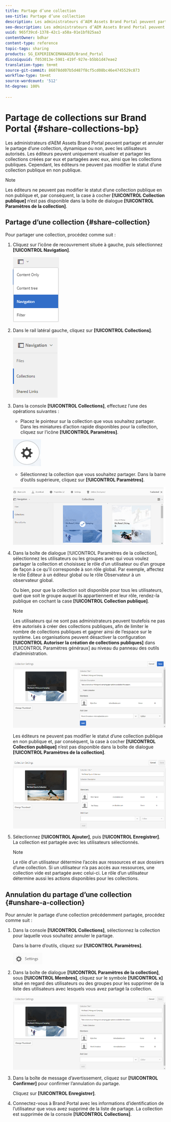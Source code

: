 ```yaml
---
title: Partage d’une collection
seo-title: Partage d’une collection
description: Les administrateurs d’AEM Assets Brand Portal peuvent partager et annuler le partage d’une collection, dynamique ou non, avec les utilisateurs autorisés. Les éditeurs peuvent uniquement visualiser et partager les collections créées par eux et partagées avec eux, ainsi que les collections publiques.
seo-description: Les administrateurs d’AEM Assets Brand Portal peuvent partager et annuler le partage d’une collection, dynamique ou non, avec les utilisateurs autorisés. Les éditeurs peuvent uniquement visualiser et partager les collections créées par eux et partagées avec eux, ainsi que les collections publiques.
uuid: 965f39cd-1378-42c1-a58a-01e1bf825aa3
contentOwner: bdhar
content-type: reference
topic-tags: sharing
products: SG_EXPERIENCEMANAGER/Brand_Portal
discoiquuid: f053013e-5981-419f-927e-b5bb1d47eae2
translation-type: tm+mt
source-git-commit: 86078dd07b5d487f8cf5cd08bc46e4745529c873
workflow-type: tm+mt
source-wordcount: '512'
ht-degree: 100%

---
```



# Partage de collections sur Brand Portal {#share-collections-bp}

Les administrateurs d’AEM Assets Brand Portal peuvent partager et annuler le partage d’une collection, dynamique ou non, avec les utilisateurs autorisés. Les éditeurs peuvent uniquement visualiser et partager les collections créées par eux et partagées avec eux, ainsi que les collections publiques. Cependant, les éditeurs ne peuvent pas modifier le statut d’une collection publique en non publique.

>[!NOTE]
>
>Les éditeurs ne peuvent pas modifier le statut d’une collection publique en non publique et, par conséquent, la case à cocher **[!UICONTROL Collection publique]** n’est pas disponible dans la boîte de dialogue **[!UICONTROL Paramètres de la collection]**.

## Partage d’une collection {#share-collection}

Pour partager une collection, procédez comme suit :

1. Cliquez sur l’icône de recouvrement située à gauche, puis sélectionnez **[!UICONTROL Navigation]**.

   ![](assets/contenttree-1.png)

1. Dans le rail latéral gauche, cliquez sur **[!UICONTROL Collections]**.

   ![](assets/access_collections.png)

1. Dans la console **[!UICONTROL Collections]**, effectuez l’une des opérations suivantes :

   * Placez le pointeur sur la collection que vous souhaitez partager. Dans les miniatures d’action rapide disponibles pour la collection, cliquez sur l’icône **[!UICONTROL Paramètres]**.

   ![](assets/settings_thumbnail.png)

   * Sélectionnez la collection que vous souhaitez partager. Dans la barre d’outils supérieure, cliquez sur **[!UICONTROL Paramètres]**.

   ![](assets/collection-sharing.png)

1. Dans la boîte de dialogue [!UICONTROL Paramètres de la collection], sélectionnez les utilisateurs ou les groupes avec qui vous voulez partager la collection et choisissez le rôle d’un utilisateur ou d’un groupe de façon à ce qu’il corresponde à son rôle global. Par exemple, affectez le rôle Éditeur à un éditeur global ou le rôle Observateur à un observateur global.

   Ou bien, pour que la collection soit disponible pour tous les utilisateurs, quel que soit le groupe auquel ils appartiennent et leur rôle, rendez-la publique en cochant la case **[!UICONTROL Collection publique]**.

   >[!NOTE]
   >
   >Les utilisateurs qui ne sont pas administrateurs peuvent toutefois ne pas être autorisés à créer des collections publiques, afin de limiter le nombre de collections publiques et gagner ainsi de l’espace sur le système. Les organisations peuvent désactiver la configuration **[!UICONTROL Autoriser la création de collections publiques]** dans [!UICONTROL Paramètres généraux] au niveau du panneau des outils d’administration.

   ![](assets/collection_sharingadduser.png)

   Les éditeurs ne peuvent pas modifier le statut d’une collection publique en non publique et, par conséquent, la case à cocher **[!UICONTROL Collection publique]** n’est pas disponible dans la boîte de dialogue **[!UICONTROL Paramètres de la collection]**.

   ![](assets/collection-setting-editor.png)

1. Sélectionnez **[!UICONTROL Ajouter]**, puis **[!UICONTROL Enregistrer]**. La collection est partagée avec les utilisateurs sélectionnés.

   >[!NOTE]
   >
   >Le rôle d’un utilisateur détermine l’accès aux ressources et aux dossiers d’une collection. Si un utilisateur n’a pas accès aux ressources, une collection vide est partagée avec celui-ci. Le rôle d’un utilisateur détermine aussi les actions disponibles pour les collections.

## Annulation du partage d’une collection   {#unshare-a-collection}

Pour annuler le partage d’une collection précédemment partagée, procédez comme suit :

1. Dans la console **[!UICONTROL Collections]**, sélectionnez la collection pour laquelle vous souhaitez annuler le partage.

   Dans la barre d’outils, cliquez sur **[!UICONTROL Paramètres]**.

   ![](assets/collection_settings.png)

1. Dans la boîte de dialogue **[!UICONTROL Paramètres de la collection]**, sous **[!UICONTROL Membres]**, cliquez sur le symbole **[!UICONTROL x]** situé en regard des utilisateurs ou des groupes pour les supprimer de la liste des utilisateurs avec lesquels vous avez partagé la collection.

   ![](assets/unshare_collection.png)

1. Dans la boîte de message d’avertissement, cliquez sur **[!UICONTROL Confirmer]** pour confirmer l’annulation du partage.

   Cliquez sur **[!UICONTROL Enregistrer]**.

1. Connectez-vous à Brand Portal avec les informations d’identification de l’utilisateur que vous avez supprimé de la liste de partage. La collection est supprimée de la console **[!UICONTROL Collections]**.
